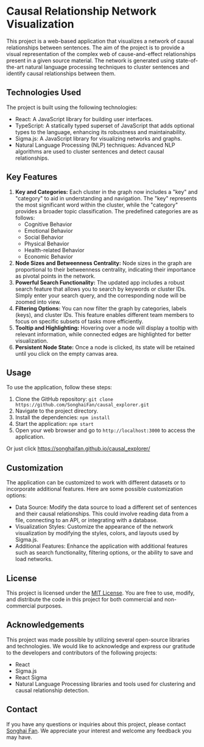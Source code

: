 # Causal Relationship Network Visualization

This project is a web-based application that visualizes a network of causal relationships between sentences. The aim of the project is to provide a visual representation of the complex web of cause-and-effect relationships present in a given source material. The network is generated using state-of-the-art natural language processing techniques to cluster sentences and identify causal relationships between them.

## Technologies Used

The project is built using the following technologies:

- React: A JavaScript library for building user interfaces.
- TypeScript: A statically typed superset of JavaScript that adds optional types to the language, enhancing its robustness and maintainability.
- Sigma.js: A JavaScript library for visualizing networks and graphs.
- Natural Language Processing (NLP) techniques: Advanced NLP algorithms are used to cluster sentences and detect causal relationships.

## Key Features

1. **Key and Categories:** Each cluster in the graph now includes a "key" and "category" to aid in understanding and navigation. The "key" represents the most significant word within the cluster, while the "category" provides a broader topic classification. The predefined categories are as follows:
   - Cognitive Behavior
   - Emotional Behavior
   - Social Behavior
   - Physical Behavior
   - Health-related Behavior
   - Economic Behavior
2. **Node Sizes and Betweenness Centrality:** Node sizes in the graph are proportional to their betweenness centrality, indicating their importance as pivotal points in the network.
3. **Powerful Search Functionality:** The updated app includes a robust search feature that allows you to search by keywords or cluster IDs. Simply enter your search query, and the corresponding node will be zoomed into view.
4. **Filtering Options:** You can now filter the graph by categories, labels (keys), and cluster IDs. This feature enables different team members to focus on specific subsets of tasks more efficiently.
5. **Tooltip and Highlighting:** Hovering over a node will display a tooltip with relevant information, while connected edges are highlighted for better visualization.
6. **Persistent Node State:** Once a node is clicked, its state will be retained until you click on the empty canvas area.

## Usage

To use the application, follow these steps:

1. Clone the GitHub repository: `git clone https://github.com/SonghaiFan/causal_explorer.git`
2. Navigate to the project directory.
3. Install the dependencies: `npm install`
4. Start the application: `npm start`
5. Open your web browser and go to `http://localhost:3000` to access the application.

Or just click <https://songhaifan.github.io/causal_explorer/>

## Customization

The application can be customized to work with different datasets or to incorporate additional features. Here are some possible customization options:

- Data Source: Modify the data source to load a different set of sentences and their causal relationships. This could involve reading data from a file, connecting to an API, or integrating with a database.
- Visualization Styles: Customize the appearance of the network visualization by modifying the styles, colors, and layouts used by Sigma.js.
- Additional Features: Enhance the application with additional features such as search functionality, filtering options, or the ability to save and load networks.

## License

This project is licensed under the [MIT License](https://opensource.org/licenses/MIT). You are free to use, modify, and distribute the code in this project for both commercial and non-commercial purposes.

## Acknowledgements

This project was made possible by utilizing several open-source libraries and technologies. We would like to acknowledge and express our gratitude to the developers and contributors of the following projects:

- React
- Sigma.js
- React Sigma
- Natural Language Processing libraries and tools used for clustering and causal relationship detection.

## Contact

If you have any questions or inquiries about this project, please contact [Songhai Fan](mailto:songhai.fan@monash.edu). We appreciate your interest and welcome any feedback you may have.
